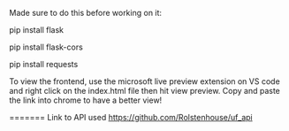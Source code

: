 Made sure to do this before working on it:

pip install flask

pip install flask-cors

pip install requests


To view the frontend, use the microsoft live preview extension on VS code and right click on the index.html file then hit view preview. Copy and paste the link into chrome to have a better view!  


=======
Link to API used
https://github.com/Rolstenhouse/uf_api
